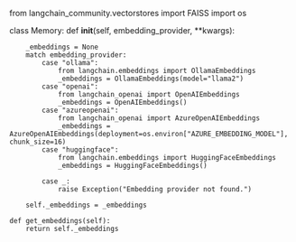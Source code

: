 from langchain_community.vectorstores import FAISS import os

class Memory: def **init**(self, embedding_provider, \*\*kwargs):

        _embeddings = None
        match embedding_provider:
            case "ollama":
                from langchain.embeddings import OllamaEmbeddings
                _embeddings = OllamaEmbeddings(model="llama2")
            case "openai":
                from langchain_openai import OpenAIEmbeddings
                _embeddings = OpenAIEmbeddings()
            case "azureopenai":
                from langchain_openai import AzureOpenAIEmbeddings
                _embeddings = AzureOpenAIEmbeddings(deployment=os.environ["AZURE_EMBEDDING_MODEL"], chunk_size=16)
            case "huggingface":
                from langchain.embeddings import HuggingFaceEmbeddings
                _embeddings = HuggingFaceEmbeddings()

            case _:
                raise Exception("Embedding provider not found.")

        self._embeddings = _embeddings

    def get_embeddings(self):
        return self._embeddings
